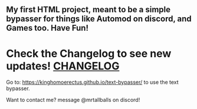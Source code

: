 My first HTML project, meant to be a simple bypasser for things like Automod on discord, and Games too.
Have Fun!
--
# Check the Changelog to see new updates! [CHANGELOG](https://github.com/KingHomoErectus/text-bypasser/blob/main/CHANGELOG.md)

Go to: https://kinghomoerectus.github.io/text-bypasser/ to use the text bypasser.


Want to contact me? message @mrtallballs on discord!
